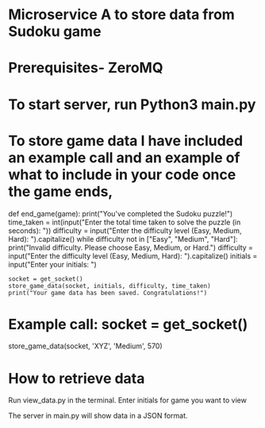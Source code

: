 # Microservice A to store data from Sudoku game

# Prerequisites- ZeroMQ

# To start server, run Python3 main.py

# To store game data I have included an example call and an example of what to include in your code once the game ends,
  def end_game(game):
    print("You've completed the Sudoku puzzle!")
    time_taken = int(input("Enter the total time taken to solve the puzzle (in seconds): "))
    difficulty = input("Enter the difficulty level (Easy, Medium, Hard): ").capitalize()
    while difficulty not in ["Easy", "Medium", "Hard"]:
        print("Invalid difficulty. Please choose Easy, Medium, or Hard.")
        difficulty = input("Enter the difficulty level (Easy, Medium, Hard): ").capitalize()
    initials = input("Enter your initials: ")

    socket = get_socket()
    store_game_data(socket, initials, difficulty, time_taken)
    print("Your game data has been saved. Congratulations!")

  # Example call: socket = get_socket()
  store_game_data(socket, 'XYZ', 'Medium', 570)

# How to retrieve data
Run view_data.py in the terminal.
Enter initials for game you want to view

The server in main.py will show data in a JSON format.

    
